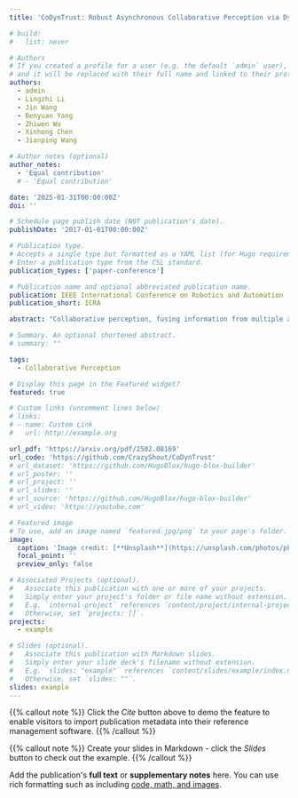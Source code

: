 ```yaml
---
title: 'CoDynTrust: Robust Asynchronous Collaborative Perception via Dynamic Feature Trust Modulus'

# build:
#   list: never

# Authors
# If you created a profile for a user (e.g. the default `admin` user), write the username (folder name) here
# and it will be replaced with their full name and linked to their profile.
authors:
  - admin
  - Lingzhi Li
  - Jin Wang
  - Benyuan Yang
  - Zhiwen Wu
  - Xinhong Chen
  - Jianping Wang

# Author notes (optional)
author_notes:
  - 'Equal contribution'
  # - 'Equal contribution'

date: '2025-01-31T00:00:00Z'
doi: ''

# Schedule page publish date (NOT publication's date).
publishDate: '2017-01-01T00:00:00Z'

# Publication type.
# Accepts a single type but formatted as a YAML list (for Hugo requirements).
# Enter a publication type from the CSL standard.
publication_types: ['paper-conference']

# Publication name and optional abbreviated publication name.
publication: IEEE International Conference on Robotics and Automation
publication_short: ICRA

abstract: "Collaborative perception, fusing information from multiple agents, can extend perception range so as to improve perception performance. However, temporal asynchrony in real-world environments, caused by communication delays, clock misalignment, or sampling configuration differences, can lead to information mismatches. If this is not well handled, then the collaborative performance is patchy, and what's worse safety accidents may occur. To tackle this challenge, we propose CoDynTrust, an uncertainty-encoded asynchronous fusion perception framework that is robust to the information mismatches caused by temporal asynchrony. CoDynTrust generates dynamic feature trust modulus (DFTM) for each region of interest by modeling aleatoric and epistemic uncertainty as well as selectively suppressing or retaining single-vehicle features, thereby mitigating information mismatches. We then design a multi-scale fusion module to handle multi-scale feature maps processed by DFTM. Compared to existing works that also consider asynchronous collaborative perception, CoDynTrust combats various low-quality information in temporally asynchronous scenarios and allows uncertainty to be propagated to downstream tasks such as planning and control. Experimental results demonstrate that CoDynTrust significantly reduces performance degradation caused by temporal asynchrony across multiple datasets, achieving state-of-the-art detection performance even with temporal asynchrony. The code is available at https://github.com/CrazyShout/CoDynTrust."

# Summary. An optional shortened abstract.
# summary: ""

tags:
  - Collaborative Perception

# Display this page in the Featured widget?
featured: true

# Custom links (uncomment lines below)
# links:
# - name: Custom Link
#   url: http://example.org

url_pdf: 'https://arxiv.org/pdf/2502.08169'
url_code: 'https://github.com/CrazyShout/CoDynTrust'
# url_dataset: 'https://github.com/HugoBlox/hugo-blox-builder'
# url_poster: ''
# url_project: ''
# url_slides: ''
# url_source: 'https://github.com/HugoBlox/hugo-blox-builder'
# url_video: 'https://youtube.com'

# Featured image
# To use, add an image named `featured.jpg/png` to your page's folder.
image:
  caption: 'Image credit: [**Unsplash**](https://unsplash.com/photos/pLCdAaMFLTE)'
  focal_point: ''
  preview_only: false

# Associated Projects (optional).
#   Associate this publication with one or more of your projects.
#   Simply enter your project's folder or file name without extension.
#   E.g. `internal-project` references `content/project/internal-project/index.md`.
#   Otherwise, set `projects: []`.
projects:
  - example

# Slides (optional).
#   Associate this publication with Markdown slides.
#   Simply enter your slide deck's filename without extension.
#   E.g. `slides: "example"` references `content/slides/example/index.md`.
#   Otherwise, set `slides: ""`.
slides: example
---
```


{{% callout note %}}
Click the _Cite_ button above to demo the feature to enable visitors to import publication metadata into their reference management software.
{{% /callout %}}

{{% callout note %}}
Create your slides in Markdown - click the _Slides_ button to check out the example.
{{% /callout %}}

Add the publication's **full text** or **supplementary notes** here. You can use rich formatting such as including [code, math, and images](https://docs.hugoblox.com/content/writing-markdown-latex/).
